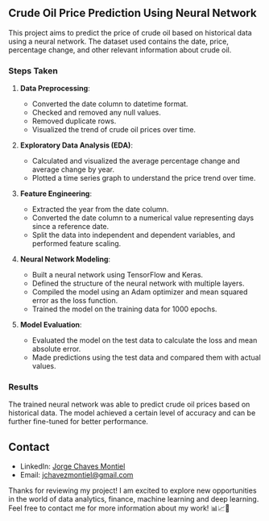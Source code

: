 ## Crude Oil Price Prediction Using Neural Network

This project aims to predict the price of crude oil based on historical data using a neural network. The dataset used contains the date, price, percentage change, and other relevant information about crude oil.

### Steps Taken

1. **Data Preprocessing**: 
   - Converted the date column to datetime format.
   - Checked and removed any null values.
   - Removed duplicate rows.
   - Visualized the trend of crude oil prices over time.

2. **Exploratory Data Analysis (EDA)**:
   - Calculated and visualized the average percentage change and average change by year.
   - Plotted a time series graph to understand the price trend over time.

3. **Feature Engineering**:
   - Extracted the year from the date column.
   - Converted the date column to a numerical value representing days since a reference date.
   - Split the data into independent and dependent variables, and performed feature scaling.

4. **Neural Network Modeling**:
   - Built a neural network using TensorFlow and Keras.
   - Defined the structure of the neural network with multiple layers.
   - Compiled the model using an Adam optimizer and mean squared error as the loss function.
   - Trained the model on the training data for 1000 epochs.

5. **Model Evaluation**:
   - Evaluated the model on the test data to calculate the loss and mean absolute error.
   - Made predictions using the test data and compared them with actual values.

### Results

The trained neural network was able to predict crude oil prices based on historical data. The model achieved a certain level of accuracy and can be further fine-tuned for better performance.

## Contact

- LinkedIn: [Jorge Chaves Montiel](https://www.linkedin.com/in/jorge-chaves-montiel/)
- Email: jchavezmontiel@gmail.com

Thanks for reviewing my project! I am excited to explore new opportunities in the world of data analytics, finance, machine learning and deep learning. Feel free to contact me for more information about my work! 📊📈💼

